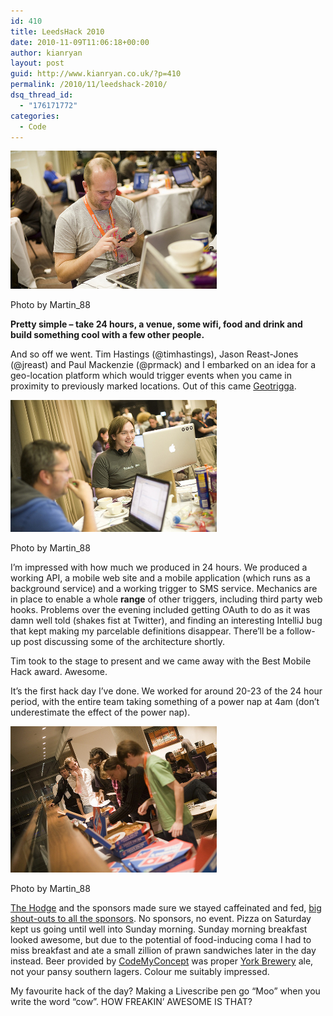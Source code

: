 ```yaml
---
id: 410
title: LeedsHack 2010
date: 2010-11-09T11:06:18+00:00
author: kianryan
layout: post
guid: http://www.kianryan.co.uk/?p=410
permalink: /2010/11/leedshack-2010/
dsq_thread_id:
  - "176171772"
categories:
  - Code
---
```

<div id="attachment_442" style="max-width: 330px" class="wp-caption alignright">
  <a href="http://www.flickr.com/photos/martin_88/5151653193/"><img src="/assets/images/2010/11/5151653193_b2a3b10993_z.jpg" alt="" title="Leeds Hackday 1"   class="size-full wp-image-442" /></a>
  
  <p class="wp-caption-text">
    Photo by Martin_88
  </p>
</div>

**Pretty simple – take 24 hours, a venue, some wifi, food and drink and build something cool with a few other people.**

And so off we went. Tim Hastings (@timhastings), Jason Reast-Jones (@jreast) and Paul Mackenzie (@prmack) and I embarked on an idea for a geo-location platform which would trigger events when you came in proximity to previously marked locations. Out of this came [Geotrigga](http://geotrigga.com/).

<div id="attachment_446" style="max-width: 330px" class="wp-caption alignleft">
  <a href="http://www.flickr.com/photos/martin_88/5151652769/"><img src="/assets/images/2010/11/5151652769_65f3b63d3f_z.jpg" alt="" title="Leed's Hack 2"   class="size-full wp-image-446" /></a>
  
  <p class="wp-caption-text">
    Photo by Martin_88
  </p>
</div>

I’m impressed with how much we produced in 24 hours. We produced a working API, a mobile web site and a mobile application (which runs as a background service) and a working trigger to SMS service. Mechanics are in place to enable a whole **range** of other triggers, including third party web hooks. Problems over the evening included getting OAuth to do as it was damn well told (shakes fist at Twitter), and finding an interesting IntelliJ bug that kept making my parcelable definitions disappear. There’ll be a follow-up post discussing some of the architecture shortly.

Tim took to the stage to present and we came away with the Best Mobile Hack award. Awesome.

It’s the first hack day I’ve done. We worked for around 20-23 of the 24 hour period, with the entire team taking something of a power nap at 4am (don’t underestimate the effect of the power nap).

<div id="attachment_452" style="max-width: 330px" class="wp-caption alignright">
  <a href="http://www.flickr.com/photos/martin_88/5153926846/"><img src="/assets/images/2010/11/5153926846_c52416aef9_z.jpg" alt="" title="Leed's Hack 3"   class="size-full wp-image-452" /></a>
  
  <p class="wp-caption-text">
    Photo by Martin_88
  </p>
</div>

[The Hodge](http://www.thehodge.co.uk/) and the sponsors made sure we stayed caffeinated and fed, [big shout-outs to all the sponsors](http://leedshack.com/sponsors/). No sponsors, no event. Pizza on Saturday kept us going until well into Sunday morning. Sunday morning breakfast looked awesome, but due to the potential of food-inducing coma I had to miss breakfast and ate a small zillion of prawn sandwiches later in the day instead. Beer provided by [CodeMyConcept](http://www.codemyconcept.com/) was proper [York Brewery](http://www.york-brewery.co.uk/) ale, not your pansy southern lagers. Colour me suitably impressed.

My favourite hack of the day? Making a Livescribe pen go “Moo” when you write the word “cow”. HOW FREAKIN’ AWESOME IS THAT?